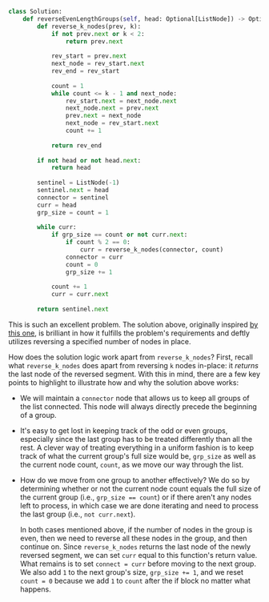 ```python
class Solution:
    def reverseEvenLengthGroups(self, head: Optional[ListNode]) -> Optional[ListNode]:
        def reverse_k_nodes(prev, k):
            if not prev.next or k < 2:
                return prev.next
            
            rev_start = prev.next
            next_node = rev_start.next
            rev_end = rev_start
            
            count = 1
            while count <= k - 1 and next_node:
                rev_start.next = next_node.next
                next_node.next = prev.next
                prev.next = next_node
                next_node = rev_start.next
                count += 1
                
            return rev_end
        
        if not head or not head.next:
            return head
        
        sentinel = ListNode(-1)
        sentinel.next = head
        connector = sentinel
        curr = head
        grp_size = count = 1
        
        while curr:
            if grp_size == count or not curr.next:
                if count % 2 == 0:
                    curr = reverse_k_nodes(connector, count)
                connector = curr
                count = 0
                grp_size += 1
                
            count += 1
            curr = curr.next
            
        return sentinel.next
```

This is such an excellent problem. The solution above, originally inspired [by this one](https://leetcode.com/problems/reverse-nodes-in-even-length-groups/discuss/3832053/Clean-python-solution-simple-beats-100-explanation), is brilliant in how it fulfills the problem's requirements and deftly utilizes reversing a specified number of nodes in place.

How does the solution logic work apart from `reverse_k_nodes`? First, recall what `reverse_k_nodes` does apart from reversing `k` nodes in-place: it *returns* the last node of the reversed segment. With this in mind, there are a few key points to highlight to illustrate how and why the solution above works:

- We will maintain a `connector` node that allows us to keep all groups of the list connected. This node will always directly precede the beginning of a group.
- It's easy to get lost in keeping track of the odd or even groups, especially since the last group has to be treated differently than all the rest. A clever way of treating everything in a uniform fashion is to keep track of what the current group's full size would be, `grp_size` as well as the current node count, `count`, as we move our way through the list.
- How do we move from one group to another effectively? We do so by determining whether or not the current node count equals the full size of the current group (i.e., `grp_size == count`) or if there aren't any nodes left to process, in which case we are done iterating and need to process the last group (i.e., `not curr.next`).

  In both cases mentioned above, if the number of nodes in the group is even, then we need to reverse all these nodes in the group, and then continue on. Since `reverse_k_nodes` returns the last node of the newly reversed segment, we can set `curr` equal to this function's return value. What remains is to set `connect = curr` before moving to the next group. We also add `1` to the next group's size, `grp_size += 1`, and we reset `count = 0` because we add `1` to `count` after the if block no matter what happens.